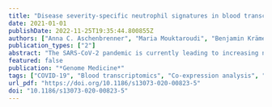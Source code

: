 ```yaml
---
title: "Disease severity-specific neutrophil signatures in blood transcriptomes stratify COVID-19 patients"
date: 2021-01-01
publishDate: 2022-11-25T19:35:44.800855Z
authors: ["Anna C. Aschenbrenner", "Maria Mouktaroudi", "Benjamin Krämer", "Marie Oestreich", "Nikolaos Antonakos", "Melanie Nuesch-Germano", "Konstantina Gkizeli", "Lorenzo Bonaguro", "Nico Reusch", "Kevin Baßler", "Maria Saridaki", "Rainer Knoll", "Tal Pecht", "Theodore S. Kapellos", "Sarandia Doulou", "Charlotte Kröger", "Miriam Herbert", "Lisa Holsten", "Arik Horne", "Ioanna D. Gemünd", "Nikoletta Rovina", "Shobhit Agrawal", "Kilian Dahm", "Martina van Uelft", "Anna Drews", "Lena Lenkeit", "Niklas Bruse", "Jelle Gerretsen", "Jannik Gierlich", "Matthias Becker", "Kristian Händler", "Michael Kraut", "Heidi Theis", "Simachew Mengiste", "Elena De Domenico", "Jonas Schulte-Schrepping", "Lea Seep", "Jan Raabe", "Christoph Hoffmeister", "Michael ToVinh", "Verena Keitel", "Gereon Rieke", "Valentina Talevi", "Dirk Skowasch", "N. Ahmad Aziz", "Peter Pickkers", "Frank L. van de Veerdonk", "Mihai G. Netea", "Joachim L. Schultze", "Matthijs Kox", "Monique M. B. Breteler", "Jacob Nattermann", "Antonia Koutsoukou", "Evangelos J. Giamarellos-Bourboulis", "Thomas Ulas", "Janine Altmüller", "Angel Angelov", "Robert Bals", "Alexander Bartholomäus", "Anke Becker", "Michael Bitzer", "Ezio Bonifacio", "Peer Bork", "Nicolas Casadei", "Thomas Clavel", "Maria Colome-Tatche", "Andreas Diefenbach", "Alexander Dilthey", "Nicole Fischer", "Konrad Förstner", "Sören Franzenburg", "Julia-Stefanie Frick", "Gisela Gabernet", "Julien Gagneur", "Tina Ganzenmüller", "Siri Göpel", "Alexander Goesmann", "Torsten Hain", "André Heimbach", "Michael Hummel", "Angelika Iftner", "Thomas Iftner", "Stefan Janssen", "Jörn Kalinowski", "René Kallies", "Birte Kehr", "Andreas Keller", "Sarah Kim-Hellmuth", "Christoph Klein", "Oliver Kohlbacher", "Karl Köhrer", "Jan Korbel", "Denise Kühnert", "Ingo Kurth", "Markus Landthaler", "Yang Li", "Kerstin Ludwig", "Oliwia Makarewicz", "Manja Marz", "Alice McHardy", "Christian Mertes", "Markus Nöthen", "Peter Nürnberg", "Uwe Ohler", "Stephan Ossowski", "Jörg Overmann", "Klaus Pfeffer", "Anna R. Poetsch", "Alfred Pühler", "Nikolaus Rajewsky", "Markus Ralser", "Olaf Rieß", "Stephan Ripke", "Ulisses Nunes da Rocha", "Philip Rosenstiel", "Antoine-Emmanuel Saliba", "Leif Erik Sander", "Birgit Sawitzki", "Philipp Schiffer", "Wulf Schneider", "Eva-Christina Schulte", "Joachim L. Schultze", "Alexander Sczyrba", "Yogesh Singh", "Michael Sonnabend", "Oliver Stegle", "Jens Stoye", "Fabian Theis", "Janne Vehreschild", "Jörg Vogel", "Max von Kleist", "Andreas Walker", "Jörn Walter", "Dagmar Wieczorek", "Sylke Winkler", "John Ziebuhr", "German COVID-19 Omics Initiative (DeCOI)"]
publication_types: ["2"]
abstract: "The SARS-CoV-2 pandemic is currently leading to increasing numbers of COVID-19 patients all over the world. Clinical presentations range from asymptomatic, mild respiratory tract infection, to severe cases with acute respiratory distress syndrome, respiratory failure, and death. Reports on a dysregulated immune system in the severe cases call for a better characterization and understanding of the changes in the immune system."
featured: false
publication: "*Genome Medicine*"
tags: ["COVID-19", "Blood transcriptomics", "Co-expression analysis", "Drug repurposing", "Granulocytes", "Molecular disease phenotypes", "Neutrophils", "Stratification", "Transcriptome"]
url_pdf: "https://doi.org/10.1186/s13073-020-00823-5"
doi: "10.1186/s13073-020-00823-5"
---
```


